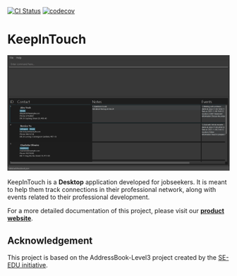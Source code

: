 [![CI Status](https://github.com/AY2324S1-CS2103T-W16-1/tp/actions/workflows/gradle.yml/badge.svg)](https://github.com/AY2324S1-CS2103T-W16-1/tp/actions)
[![codecov](https://codecov.io/gh/AY2324S1-CS2103T-W16-1/tp/branch/master/graph/badge.svg?token=KEJTLP53IM)](https://codecov.io/gh/AY2324S1-CS2103T-W16-1/tp)

# KeepInTouch

![Ui](docs/images/Ui.png)

KeepInTouch is a **Desktop** application developed for jobseekers. It is meant to help them track connections in their professional network, along with events related to their professional development.

For a more detailed documentation of this project, please visit our **[product website](https://ay2324s1-cs2103t-w16-1.github.io/tp)**.

## Acknowledgement

This project is based on the AddressBook-Level3 project created by the [SE-EDU initiative](https://se-education.org).
